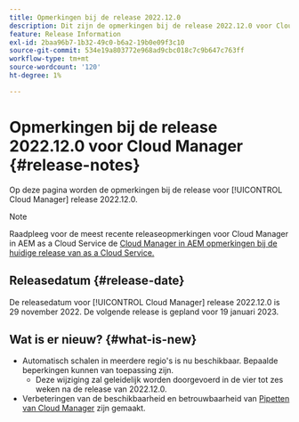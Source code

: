 ```yaml
---
title: Opmerkingen bij de release 2022.12.0
description: Dit zijn de opmerkingen bij de release 2022.12.0 voor Cloud Manager.
feature: Release Information
exl-id: 2baa96b7-1b32-49c0-b6a2-19b0e09f3c10
source-git-commit: 534e19a803772e968ad9cbc018c7c9b647c763ff
workflow-type: tm+mt
source-wordcount: '120'
ht-degree: 1%

---
```


# Opmerkingen bij de release 2022.12.0 voor Cloud Manager {#release-notes}

Op deze pagina worden de opmerkingen bij de release voor [!UICONTROL Cloud Manager] release 2022.12.0.

>[!NOTE]
>
>Raadpleeg voor de meest recente releaseopmerkingen voor Cloud Manager in AEM as a Cloud Service de [Cloud Manager in AEM opmerkingen bij de huidige release van as a Cloud Service.](https://experienceleague.adobe.com/docs/experience-manager-cloud-service/content/implementing/using-cloud-manager/release-notes-cloud-manager/release-notes-cm-current.html)

## Releasedatum {#release-date}

De releasedatum voor [!UICONTROL Cloud Manager] release 2022.12.0 is 29 november 2022. De volgende release is gepland voor 19 januari 2023.

## Wat is er nieuw? {#what-is-new}

* Automatisch schalen in meerdere regio&#39;s is nu beschikbaar. Bepaalde beperkingen kunnen van toepassing zijn.
   * Deze wijziging zal geleidelijk worden doorgevoerd in de vier tot zes weken na de release van 2022.12.0.
* Verbeteringen van de beschikbaarheid en betrouwbaarheid van [Pipetten van Cloud Manager](/help/overview/ci-cd-pipelines.md) zijn gemaakt.
